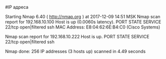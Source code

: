 #IP адреса <a name="99"></a>

Starting Nmap 6.40 ( http://nmap.org ) at 2017-12-09 14:51 MSK
Nmap scan report for 192.168.10.100
Host is up (0.0060s latency).
PORT   STATE         SERVICE
22/tcp open|filtered ssh
MAC Address: E8:04:62:6E:B4:C0 (Cisco Systems)

Nmap scan report for 192.168.10.222
Host is up.
PORT   STATE         SERVICE
22/tcp open|filtered ssh

Nmap done: 256 IP addresses (3 hosts up) scanned in 4.49 seconds
